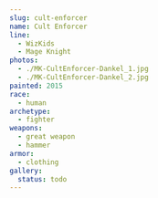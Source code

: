 ```yaml
---
slug: cult-enforcer
name: Cult Enforcer
line:
  - WizKids
  - Mage Knight
photos:
  - ./MK-CultEnforcer-Dankel_1.jpg
  - ./MK-CultEnforcer-Dankel_2.jpg
painted: 2015
race:
  - human
archetype:
  - fighter
weapons:
  - great weapon
  - hammer
armor:
  - clothing
gallery:
  status: todo
---
```

